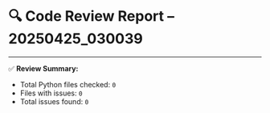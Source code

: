 # 🔍 Code Review Report – 20250425_030039

---

✅ **Review Summary:**
- Total Python files checked: `0`
- Files with issues: `0`
- Total issues found: `0`
